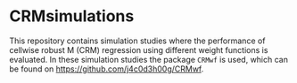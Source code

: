 # CRMsimulations

This repository contains simulation studies where the performance of cellwise robust M (CRM) regression using different weight functions is evaluated. In these simulation studies the package `CRMwf` is used, which can be found on https://github.com/j4c0d3h00g/CRMwf. 

